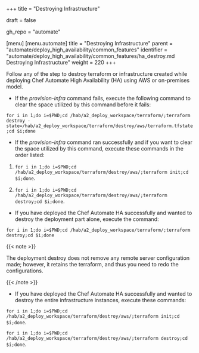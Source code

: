 +++
title = "Destroying Infrastructure"

draft = false

gh_repo = "automate"

[menu]
  [menu.automate]
    title = "Destroying Infrastructure"
    parent = "automate/deploy_high_availability/common_features"
    identifier = "automate/deploy_high_availability/common_features/ha_destroy.md Destroying Infrastructure"
    weight = 220
+++

Follow any of the step to destroy terraform or infrastructure created while deploying Chef Automate High Availability (HA) using AWS or on-premises model.

- If the *provision-infra* command fails, execute the following command to clear the space utilized by this command before it fails:

`for i in 1;do i=$PWD;cd /hab/a2_deploy_workspace/terraform/;terraform destroy -state=/hab/a2_deploy_workspace/terraform/destroy/aws/terraform.tfstate;cd $i;done`

- If the *provision-infra* command ran successfully and if you want to clear the space utilized by this command, execute these commands in the order listed:

1. `for i in 1;do i=$PWD;cd /hab/a2_deploy_workspace/terraform/destroy/aws/;terraform init;cd $i;done`.

1. `for i in 1;do i=$PWD;cd /hab/a2_deploy_workspace/terraform/destroy/aws/;terraform destroy;cd $i;done`.

- If you have deployed the Chef Automate HA successfully and wanted to destroy the deployment part alone, execute the command:

`for i in 1;do i=$PWD;cd /hab/a2_deploy_workspace/terraform/;terraform destroy;cd $i;done`

{{< note >}}

The deployment destroy does not remove any remote server configuration made; however, it retains the terraform, and thus you need to redo the configurations.

{{< /note >}}

- If you have deployed the Chef Automate HA successfully and wanted to destroy the entire infrastructure instances, execute these commands:

`for i in 1;do i=$PWD;cd /hab/a2_deploy_workspace/terraform/destroy/aws/;terraform init;cd $i;done`.

`for i in 1;do i=$PWD;cd /hab/a2_deploy_workspace/terraform/destroy/aws/;terraform destroy;cd $i;done`.

